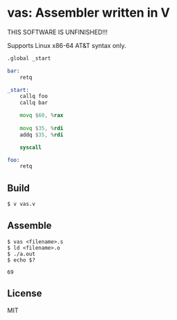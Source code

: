 
# vas: Assembler written in V

THIS SOFTWARE IS UNFINISHED!!!

Supports Linux x86-64 AT&T syntax only.

```asm
.global _start

bar:
    retq

_start:
    callq foo
    callq bar

    movq $60, %rax
    
    movq $35, %rdi
    addq $35, %rdi

    syscall

foo:
    retq
```

## Build
```sh
$ v vas.v
```

## Assemble
```
$ vas <filename>.s
$ ld <filename>.o
$ ./a.out
$ echo $?

69
```

## License
MIT
